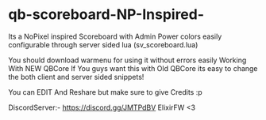 # qb-scoreboard-NP-Inspired-
Its a NoPixel inspired Scoreboard with Admin Power colors easily configurable through server sided lua (sv_scoreboard.lua)

You should download warmenu for using it without errors easily Working With NEW QBCore 
If You guys want this with Old QBCore its easy to change the both client and server sided snippets!

You can EDIT And Reshare but make sure to give Credits :p

DiscordServer:- https://discord.gg/JMTPdBV
ElixirFW <3
